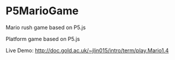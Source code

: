 # P5MarioGame
Mario rush game based on P5.js

Platform game based on P5.js

Live Demo: http://doc.gold.ac.uk/~jlin015/intro/term/play.Mario1.4
